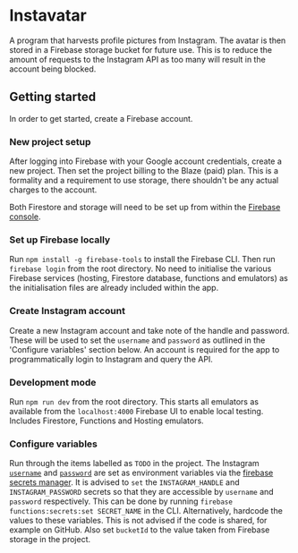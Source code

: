 # Instavatar

A program that harvests profile pictures from Instagram. The avatar is then stored in a Firebase storage bucket for future use. This is to reduce the amount of requests to the Instagram API as too many will result in the account being blocked.


## Getting started

In order to get started, create a Firebase account.

### New project setup

After logging into Firebase with your Google account credentials, create a new project. Then set the project billing to the Blaze (paid) plan. This is a formality and a requirement to use storage, there shouldn't be any actual charges to the account.

Both Firestore and storage will need to be set up from within the [Firebase console](https://console.firebase.google.com).

### Set up Firebase locally

Run `npm install -g firebase-tools` to install the Firebase CLI. Then run `firebase login` from the root directory. No need to initialise the various Firebase services (hosting, Firestore database, functions and emulators) as the initialisation files are already included within the app.

### Create Instagram account

Create a new Instagram account and take note of the handle and password. These will be used to set the `username` and `password` as outlined in the 'Configure variables' section below. An account is required for the app to programmatically login to Instagram and query the API.

### Development mode

Run `npm run dev` from the root directory. This starts all emulators as available from the `localhost:4000` Firebase UI to enable local testing. Includes Firestore, Functions and Hosting emulators.

### Configure variables

Run through the items labelled as `TODO` in the project. The Instagram [`username`](https://github.com/Isoaxe/instavatar/blob/master/functions/index.mjs#L8) and [`password`](https://github.com/Isoaxe/instavatar/blob/master/functions/index.mjs#L9) are set as environment variables via the [firebase secrets manager](https://firebase.google.com/docs/functions/config-env#secret-manager). It is advised to `set` the `INSTAGRAM_HANDLE` and `INSTAGRAM_PASSWORD` secrets so that they are accessible by `username` and `password` respectively. This can be done by running `firebase functions:secrets:set SECRET_NAME` in the CLI. Alternatively, hardcode the values to these variables. This is not advised if the code is shared, for example on GitHub. Also set `bucketId` to the value taken from Firebase storage in the project.
